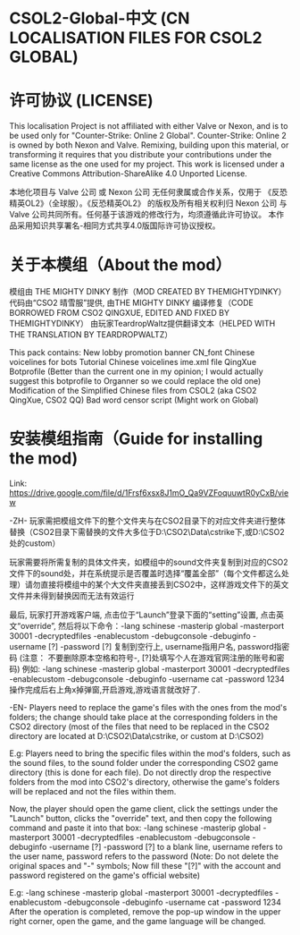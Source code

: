 # CSOL2-Global-中文 (CN LOCALISATION FILES FOR CSOL2 GLOBAL)
# 许可协议 (LICENSE)
This localisation Project is not affiliated with either Valve or Nexon, and is to be used only for "Counter-Strike: Online 2 Global".
Counter-Strike: Online 2 is owned by both Nexon and Valve. Remixing, building upon this material, or transforming it requires that you distribute your contributions under the same license as the one used for my project. This work is licensed under a Creative Commons Attribution-ShareAlike 4.0 Unported License.

本地化项目与 Valve 公司 或 Nexon 公司 无任何隶属或合作关系，仅用于 《反恐精英OL2》（全球服）。《反恐精英OL2》 的版权及所有相关权利归 Nexon 公司 与 Valve 公司共同所有。任何基于该游戏的修改行为，均须遵循此许可协议。
本作品采用知识共享署名-相同方式共享4.0版国际许可协议授权。

# 关于本模组（About the mod）
模组由 THE MIGHTY DINKY 制作（MOD CREATED BY THEMIGHTYDINKY）
代码由“CSO2 晴雪服”提供, 由THE MIGHTY DINKY 编译修复（CODE BORROWED FROM CSO2 QINGXUE, EDITED AND FIXED BY THEMIGHTYDINKY）
由玩家TeardropWaltz提供翻译文本（HELPED WITH THE TRANSLATION BY TEARDROPWALTZ）

This pack contains: New lobby promotion banner CN_font Chinese voicelines for bots Tutorial Chinese voicelines ime.xml file QingXue Botprofile (Better than the current one in my opinion; I would actually suggest this botprofile to Organner so we could replace the old one) Modification of the Simplified Chinese files from CSOL2 (aka CSO2 QingXue, CSO2 QQ) Bad word censor script (Might work on Global)

# 安装模组指南（Guide for installing the mod)
Link: https://drive.google.com/file/d/1Frsf6xsx8J1mO_Qa9VZFoquuwtR0yCxB/view

-ZH-
玩家需把模组文件下的整个文件夹与在CSO2目录下的对应文件夹进行整体替换（CSO2目录下需替换的文件大多位于D:\CSO2\Data\cstrike下,或D:\CSO2处的custom）

玩家需要将所需复制的具体文件夹，如模组中的sound文件夹复制到对应的CSO2文件下的sound处，并在系统提示是否覆盖时选择“覆盖全部”（每个文件都这么处理）请勿直接将模组中的某个大文件夹直接丢到CSO2中，这样游戏文件下的英文文件并未得到替换因而无法有效运行

最后, 玩家打开游戏客户端, 点击位于“Launch”登录下面的“setting”设置, 点击英文“override”, 然后将以下命令：-lang schinese -masterip global -masterport 30001 -decryptedfiles -enablecustom -debugconsole -debuginfo -username [?] -password [?] 复制到空行上, username指用户名, password指密码 (注意： 不要删除原本空格和符号-, [?]处填写个人在游戏官网注册的账号和密码)
例如: -lang schinese -masterip global -masterport 30001 -decryptedfiles -enablecustom -debugconsole -debuginfo -username cat -password 1234
操作完成后右上角x掉弹窗,开启游戏,游戏语言就改好了.


-EN-
Players need to replace the game's files with the ones from the mod's folders; the change should take place at the corresponding folders in the CSO2 directory (most of the files that need to be replaced in the CSO2 directory are located at D:\CSO2\Data\cstrike, or custom at D:\CSO2)

E.g: Players need to bring the specific files within the mod's folders, such as the sound files, to the sound folder under the corresponding CSO2 game directory (this is done for each file). Do not directly drop the respective folders from the mod into CSO2's directory, otherwise the game's folders will be replaced and not the files within them.

Now, the player should open the game client, click the settings under the "Launch" button, clicks the "override" text, and then copy the following command and paste it into that box: -lang schinese -masterip global -masterport 30001 -decryptedfiles -enablecustom -debugconsole -debuginfo -username [?] -password [?] to a blank line, username refers to the user name, password refers to the password (Note: Do not delete the original spaces and "-" symbols; Now fill these "[?]" with the account and password registered on the game's official website)

E.g: -lang schinese -masterip global -masterport 30001 -decryptedfiles -enablecustom -debugconsole -debuginfo -username cat -password 1234
After the operation is completed, remove the pop-up window in the upper right corner, open the game, and the game language will be changed.
